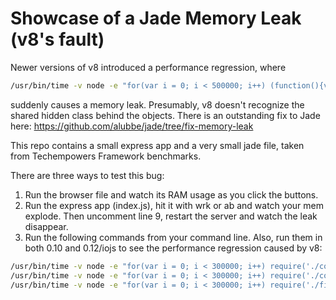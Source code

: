 # Showcase of a Jade Memory Leak (v8's fault)
Newer versions of v8 introduced a performance regression, where
```sh
/usr/bin/time -v node -e "for(var i = 0; i < 500000; i++) (function(){var array = [{a: 1, b: 'r'}]; array.push({a:2, b:'s'});})()"
```
suddenly causes a memory leak. Presumably, v8 doesn't recognize the shared hidden class behind the objects. There is an outstanding fix to Jade here: https://github.com/alubbe/jade/tree/fix-memory-leak

This repo contains a small express app and a very small jade file, taken from Techempowers Framework benchmarks.

There are three ways to test this bug:
1) Run the browser file and watch its RAM usage as you click the buttons.
2) Run the express app (index.js), hit it with wrk or ab and watch your mem explode. Then uncomment line 9, restart the server and watch the leak disappear.
3) Run the following commands from your command line. Also, run them in both 0.10 and 0.12/iojs to see the performance regression caused by v8:

```sh
/usr/bin/time -v node -e "for(var i = 0; i < 300000; i++) require('./compiledWithDebug')();"
/usr/bin/time -v node -e "for(var i = 0; i < 300000; i++) require('./compiledWithoutDebug')();"
/usr/bin/time -v node -e "for(var i = 0; i < 300000; i++) require('./fixedMemoryLeak')();"
```

